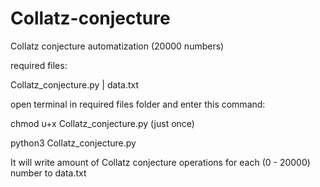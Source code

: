 # Collatz-conjecture
Collatz conjecture automatization (20000 numbers)

required files:

Collatz_conjecture.py | data.txt

open terminal in required files folder and enter this command: 

chmod u+x Collatz_conjecture.py (just once) 

python3 Collatz_conjecture.py

It will write amount of Collatz conjecture operations for each (0 - 20000) number to data.txt

